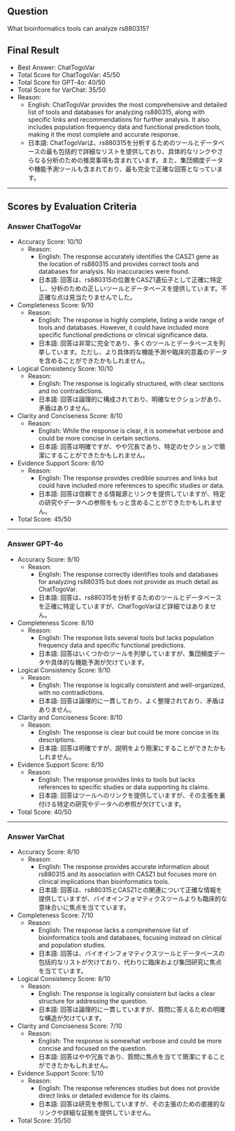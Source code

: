 ## Question

What bioinformatics tools can analyze rs880315?

## Final Result

- Best Answer: ChatTogoVar
- Total Score for ChatTogoVar: 45/50
- Total Score for GPT-4o: 40/50
- Total Score for VarChat: 35/50
- Reason:
  - English: ChatTogoVar provides the most comprehensive and detailed list of tools and databases for analyzing rs880315, along with specific links and recommendations for further analysis. It also includes population frequency data and functional prediction tools, making it the most complete and accurate response.
  - 日本語: ChatTogoVarは、rs880315を分析するためのツールとデータベースの最も包括的で詳細なリストを提供しており、具体的なリンクやさらなる分析のための推奨事項も含まれています。また、集団頻度データや機能予測ツールも含まれており、最も完全で正確な回答となっています。

---

## Scores by Evaluation Criteria

### Answer ChatTogoVar
- Accuracy Score: 10/10
  - Reason: 
    - English: The response accurately identifies the CASZ1 gene as the location of rs880315 and provides correct tools and databases for analysis. No inaccuracies were found.
    - 日本語: 回答は、rs880315の位置をCASZ1遺伝子として正確に特定し、分析のための正しいツールとデータベースを提供しています。不正確な点は見当たりませんでした。
- Completeness Score: 9/10
  - Reason: 
    - English: The response is highly complete, listing a wide range of tools and databases. However, it could have included more specific functional predictions or clinical significance data.
    - 日本語: 回答は非常に完全であり、多くのツールとデータベースを列挙しています。ただし、より具体的な機能予測や臨床的意義のデータを含めることができたかもしれません。
- Logical Consistency Score: 10/10
  - Reason: 
    - English: The response is logically structured, with clear sections and no contradictions.
    - 日本語: 回答は論理的に構成されており、明確なセクションがあり、矛盾はありません。
- Clarity and Conciseness Score: 8/10
  - Reason: 
    - English: While the response is clear, it is somewhat verbose and could be more concise in certain sections.
    - 日本語: 回答は明確ですが、やや冗長であり、特定のセクションで簡潔にすることができたかもしれません。
- Evidence Support Score: 8/10
  - Reason: 
    - English: The response provides credible sources and links but could have included more references to specific studies or data.
    - 日本語: 回答は信頼できる情報源とリンクを提供していますが、特定の研究やデータへの参照をもっと含めることができたかもしれません。
- Total Score: 45/50

---

### Answer GPT-4o
- Accuracy Score: 9/10
  - Reason: 
    - English: The response correctly identifies tools and databases for analyzing rs880315 but does not provide as much detail as ChatTogoVar.
    - 日本語: 回答は、rs880315を分析するためのツールとデータベースを正確に特定していますが、ChatTogoVarほど詳細ではありません。
- Completeness Score: 8/10
  - Reason: 
    - English: The response lists several tools but lacks population frequency data and specific functional predictions.
    - 日本語: 回答はいくつかのツールを列挙していますが、集団頻度データや具体的な機能予測が欠けています。
- Logical Consistency Score: 9/10
  - Reason: 
    - English: The response is logically consistent and well-organized, with no contradictions.
    - 日本語: 回答は論理的に一貫しており、よく整理されており、矛盾はありません。
- Clarity and Conciseness Score: 8/10
  - Reason: 
    - English: The response is clear but could be more concise in its descriptions.
    - 日本語: 回答は明確ですが、説明をより簡潔にすることができたかもしれません。
- Evidence Support Score: 6/10
  - Reason: 
    - English: The response provides links to tools but lacks references to specific studies or data supporting its claims.
    - 日本語: 回答はツールへのリンクを提供していますが、その主張を裏付ける特定の研究やデータへの参照が欠けています。
- Total Score: 40/50

---

### Answer VarChat
- Accuracy Score: 8/10
  - Reason: 
    - English: The response provides accurate information about rs880315 and its association with CASZ1 but focuses more on clinical implications than bioinformatics tools.
    - 日本語: 回答は、rs880315とCASZ1との関連について正確な情報を提供していますが、バイオインフォマティクスツールよりも臨床的な意味合いに焦点を当てています。
- Completeness Score: 7/10
  - Reason: 
    - English: The response lacks a comprehensive list of bioinformatics tools and databases, focusing instead on clinical and population studies.
    - 日本語: 回答は、バイオインフォマティクスツールとデータベースの包括的なリストが欠けており、代わりに臨床および集団研究に焦点を当てています。
- Logical Consistency Score: 8/10
  - Reason: 
    - English: The response is logically consistent but lacks a clear structure for addressing the question.
    - 日本語: 回答は論理的に一貫していますが、質問に答えるための明確な構造が欠けています。
- Clarity and Conciseness Score: 7/10
  - Reason: 
    - English: The response is somewhat verbose and could be more concise and focused on the question.
    - 日本語: 回答はやや冗長であり、質問に焦点を当てて簡潔にすることができたかもしれません。
- Evidence Support Score: 5/10
  - Reason: 
    - English: The response references studies but does not provide direct links or detailed evidence for its claims.
    - 日本語: 回答は研究を参照していますが、その主張のための直接的なリンクや詳細な証拠を提供していません。
- Total Score: 35/50